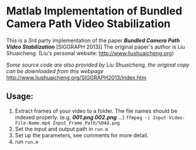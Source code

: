 # Matlab Implementation of Bundled Camera Path Video Stabilization

This is a 3rd party implementation of the paper ___Bundled Camera Path Video Stabilization___ [SIGGRAPH 2013]] The original paper's author is Liu Shuaicheng. (Liu's personal website: http://www.liushuaicheng.org)

*Some source code are also provided by Liu Shuaicheng, the original copy can be downloaded from this webpage* http://www.liushuaicheng.org/SIGGRAPH2013/index.htm

## Usage:
1. Extract frames of your video to a folder. The file names should be indexed properly. (e.g. ***001.png 002.png*** ...) `ffmpeg -i Input-Video-File-Name.mp4 Input_Frame_Path/%04d.png`
2. Set the input and output path in `run.m`
3. Set up the parameters, see comments for more detail. 
4. run `run.m` 